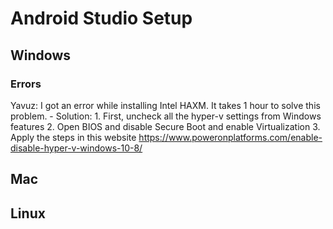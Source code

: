 # Android Studio Setup

## Windows
### Errors
Yavuz: I got an error while installing Intel HAXM. It takes 1 hour to solve this problem. 
    - Solution: 
    1. First, uncheck all the hyper-v settings from Windows features
    2. Open BIOS and disable Secure Boot and enable Virtualization
    3. Apply the steps in this website https://www.poweronplatforms.com/enable-disable-hyper-v-windows-10-8/

## Mac


## Linux
    